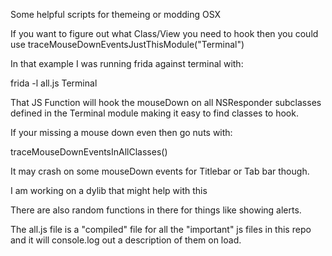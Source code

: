 Some helpful scripts for themeing or modding OSX

If you want to figure out what Class/View you need to hook then you could use traceMouseDownEventsJustThisModule("Terminal")

In that example I was running frida against terminal with:

frida -l all.js Terminal

That JS Function will hook the mouseDown on all NSResponder subclasses defined in the Terminal module making it easy to find classes to hook.

If your missing a mouse down even then go nuts with:

traceMouseDownEventsInAllClasses()

It may crash on some mouseDown events for Titlebar or Tab bar though.

I am working on a dylib that might help with this

There are also random functions in there for things like showing alerts.

The all.js file is a "compiled" file for all the "important" js files in this repo and it will console.log out a description of them on load.
